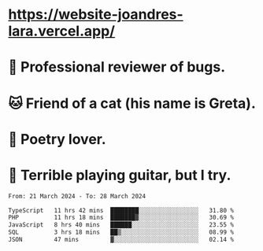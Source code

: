 # https://website-joandres-lara.vercel.app/
# 🐛 Professional reviewer of bugs.
# 🐱 Friend of a cat (his name is Greta).
# 📜 Poetry lover.
# 🎸 Terrible playing guitar, but I try.

<!--START_SECTION:waka-->

```txt
From: 21 March 2024 - To: 28 March 2024

TypeScript   11 hrs 42 mins  ████████░░░░░░░░░░░░░░░░░   31.80 %
PHP          11 hrs 18 mins  ███████▓░░░░░░░░░░░░░░░░░   30.69 %
JavaScript   8 hrs 40 mins   ██████░░░░░░░░░░░░░░░░░░░   23.55 %
SQL          3 hrs 18 mins   ██▒░░░░░░░░░░░░░░░░░░░░░░   08.99 %
JSON         47 mins         ▓░░░░░░░░░░░░░░░░░░░░░░░░   02.14 %
```

<!--END_SECTION:waka-->
